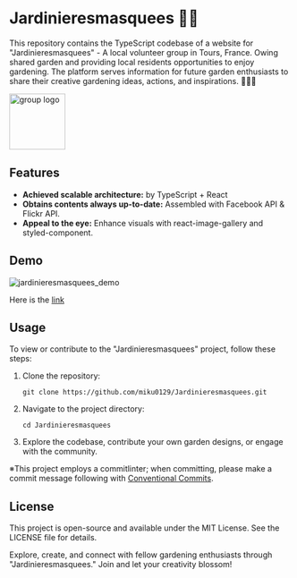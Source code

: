 # Jardinieresmasquees 👨‍🌾

This repository contains the TypeScript codebase of a website for "Jardinieresmasquees" - A local volunteer group in Tours, France. Owing shared garden and providing local residents opportunities to enjoy gardening. The platform serves information for future garden enthusiasts to share their creative gardening ideas, actions, and inspirations. 🌿🌿🌿

<img src="https://i.ibb.co/kGqNLh5/Screenshot-2023-08-20-143312.jpg" alt="group logo" width="100px"/>

## Features

- **Achieved scalable architecture:** by TypeScript + React 
- **Obtains contents always up-to-date:** Assembled with Facebook API & Flickr API. 
- **Appeal to the eye:** Enhance visuals with react-image-gallery and styled-component. 

## Demo

![jardinieresmasquees_demo](https://github.com/miku0129/Jardinieresmasquees/assets/58237700/507d4345-41fe-415a-8ef6-6cd167e161d6)

Here is the [link](https://jardinieresmasquees.vercel.app/)

## Usage

To view or contribute to the "Jardinieresmasquees" project, follow these steps:

1. Clone the repository:

   ```shell
   git clone https://github.com/miku0129/Jardinieresmasquees.git
   ```

1. Navigate to the project directory:

    ```shell
    cd Jardinieresmasquees
    ```

2. Explore the codebase, contribute your own garden designs, or engage with the community.

※This project employs a commitlinter; when committing, please make a commit message following  with [Conventional Commits](https://www.conventionalcommits.org/en/v1.0.0/).

## License
This project is open-source and available under the MIT License. See the LICENSE file for details.

Explore, create, and connect with fellow gardening enthusiasts through "Jardinieresmasquees." Join and let your creativity blossom!
